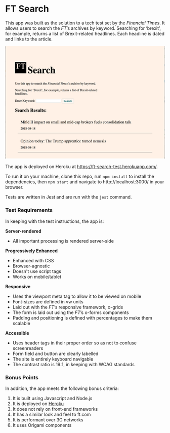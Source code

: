 # FT Search

This app was built as the solution to a tech test set by the <em>Financial Times</em>. It allows users to search the <em>FT</em>’s archives by keyword. Searching for ‘brexit’, for example, returns a list of Brexit-related headlines. Each headline is dated and links to the article.

![screenshot](/public/images/ScreenShot.png)

The app is deployed on Heroku at https://ft-search-test.herokuapp.com/.

To run it on your machine, clone this repo, run `npm install` to install the dependencies, then `npm start` and navigate to http://localhost:3000/ in your browser.

Tests are written in Jest and are run with the `jest` command.

### Test Requirements

In keeping with the test instructions, the app is:

<strong>Server-rendered</strong>
* All important processing is rendered server-side

<strong>Progressively Enhanced</strong>
* Enhanced with CSS
* Browser-agnostic
* Doesn't use script tags
* Works on mobile/tablet

<strong>Responsive</strong>
* Uses the viewport meta tag to allow it to be viewed on mobile
* Font-sizes are defined in vw units
* Laid out with the <em>FT</em>’s responsive framework, o-grids
* The form is laid out using the <em>FT</em>’s o-forms components
* Padding and positioning is defined with percentages to make them scalable

<strong>Accessible</strong>
* Uses header tags in their proper order so as not to confuse screenreaders
* Form field and button are clearly labelled
* The site is entirely keyboard navigable
* The contrast ratio is 19:1, in keeping with WCAG standards

### Bonus Points

In addition, the app meets the following bonus criteria:
1. It is built using Javascript and Node.js
2. It is deployed on [Heroku](https://ft-search-test.herokuapp.com/)
3. It does not rely on front-end frameworks
4. It has a similar look and feel to ft.com
5. It is performant over 3G networks
6. It uses Origami components
